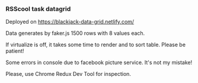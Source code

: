 ### RSScool task datagrid

Deployed on https://blackjack-data-grid.netlify.com/

Data generates by faker.js
1500 rows with 8 values each.

If virtualize is off, it takes some time to render and to sort table. Please be patient!

Some errors in console due to facebook picture service. It's not my mistake!

Please, use Chrome Redux Dev Tool for inspection.